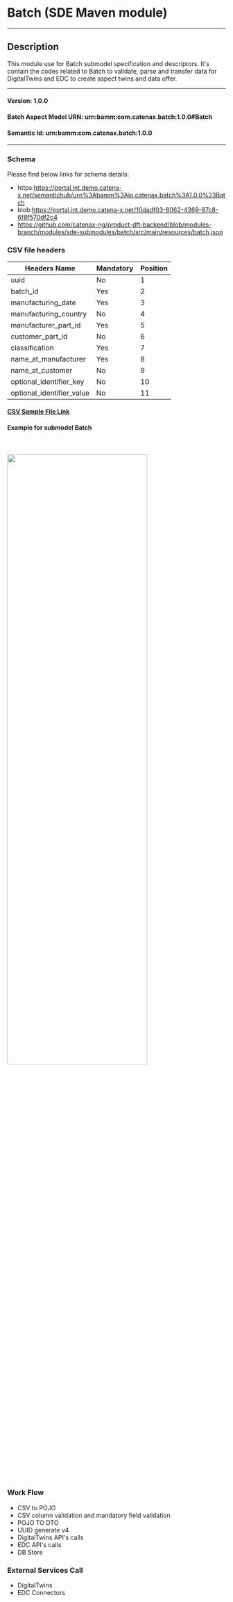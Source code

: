  # Batch (SDE Maven module)
---
## Description

This module use for Batch submodel specification and descriptors. It's contain the codes related to Batch to validate, parse and transfer data for DigitalTwins and EDC to create aspect twins and data offer.

---
#### Version: 1.0.0
#### Batch Aspect Model URN: urn:bamm:com.catenax.batch:1.0.0#Batch
#### Semantic Id: urn:bamm:com.catenax.batch:1.0.0
---

### Schema

Please find below links for schema details:

- https:https://portal.int.demo.catena-x.net/semantichub/urn%3Abamm%3Aio.catenax.batch%3A1.0.0%23Batch
- blob:https://portal.int.demo.catena-x.net/10dadf03-8062-4369-87c8-6f8f570df2c4
- https://github.com/catenax-ng/product-dft-backend/blob/modules-branch/modules/sde-submodules/batch/src/main/resources/batch.json


### CSV file headers

| Headers Name       	       		| Mandatory                     	| Position 	|
|-------------------------------		|-----------------------------	|--------	|
| uuid		                   		| No		             		    |    1     	|
| batch_id					   		| Yes					      	|    2    	|
| manufacturing_date    				| Yes 							| 	 3	   	|
| manufacturing_country  	    		| No                           	| 	 4	  	|
| manufacturer_part_id 		      	| Yes                           	| 	 5	  	|
| customer_part_id		    		 	| No                     		| 	 6	 	|
| classification		 				| Yes                           	|    7 	 	|
| name_at_manufacturer	 			| Yes                           	|    8 	 	|
| name_at_customer	 				| No                           	|    9 	 	|
| optional_identifier_key	 		| No                           	|    10 	 	|
| optional_identifier_value			| No                           	|    11 	 	|


#### [CSV Sample File Link]

#### Example for submodel Batch

<br/><br/><img src="images/batch.png" height="60%" width="80%"/><br/><br/>

### Work Flow 

 - CSV to POJO
 - CSV column validation and mandatory field validation
 - POJO TO DTO
 - UUID generate v4
 - DigitalTwins API's calls 
 - EDC API's calls
 - DB Store
 
### External Services Call

 - DigitalTwins
 - EDC Connectors
 
[CSV Sample File Link]: https://github.com/catenax-ng/product-dft-backend/blob/modules-branch/modules/sde-submodules/batch/src/main/resources/batch.csv
